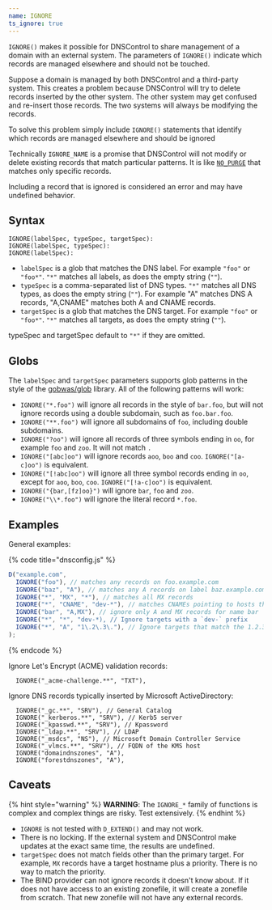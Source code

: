 ```yaml
---
name: IGNORE
ts_ignore: true
---
```


`IGNORE()` makes it possible for DNSControl to share management of a domain with an
external system.  The parameters of `IGNORE()` indicate which records are managed
elsewhere and should not be touched.

Suppose a domain is managed by both DNSControl and a third-party system. This creates
a problem because DNSControl will try to delete records inserted by the other system.  The
other system may get confused and re-insert those records.  The two systems will always
be modifying the records.

To solve this problem simply include `IGNORE()` statements that identify which records
are managed elsewhere and should be ignored

Technically `IGNORE_NAME` is a promise that DNSControl will not modify or
delete existing records that match particular patterns. It is like
[`NO_PURGE`](../domain/NO_PURGE.md) that matches only specific records.

Including a record that is ignored is considered an error and may have undefined behavior.

## Syntax

```
IGNORE(labelSpec, typeSpec, targetSpec):
IGNORE(labelSpec, typeSpec):
IGNORE(labelSpec):
```

* `labelSpec` is a glob that matches the DNS label. For example `"foo"` or `"foo*"`.  `"*"` matches all labels, as does the empty string (`""`).
* `typeSpec` is a comma-separated list of DNS types.  `"*"` matches all DNS types, as does the empty string (`""`).  For example "A" matches DNS A records, "A,CNAME" matches both A and CNAME records.
* `targetSpec` is a glob that matches the DNS target. For example `"foo"` or `"foo*"`.  `"*"` matches all targets, as does the empty string (`""`).

typeSpec and targetSpec default to `"*"` if they are omitted.

## Globs

The `labelSpec` and `targetSpec` parameters supports glob patterns in the style
of the [gobwas/glob](https://github.com/gobwas/glob) library.  All of the
following patterns will work:

* `IGNORE("*.foo")` will ignore all records in the style of `bar.foo`, but will not ignore records using a double
subdomain, such as `foo.bar.foo`.
* `IGNORE("**.foo")` will ignore all subdomains of `foo`, including double subdomains.
* `IGNORE("?oo")` will ignore all records of three symbols ending in `oo`, for example `foo` and `zoo`. It will
not match `.`
* `IGNORE("[abc]oo")` will ignore records `aoo`, `boo` and `coo`. `IGNORE("[a-c]oo")` is equivalent.
* `IGNORE("[!abc]oo")` will ignore all three symbol records ending in `oo`, except for `aoo`, `boo`, `coo`.        `IGNORE("[!a-c]oo")` is equivalent.
* `IGNORE("{bar,[fz]oo}")` will ignore `bar`, `foo` and `zoo`.
* `IGNORE("\\*.foo")` will ignore the literal record `*.foo`.

## Examples

General examples:

{% code title="dnsconfig.js" %}
```javascript
D("example.com",
  IGNORE("foo"), // matches any records on foo.example.com
  IGNORE("baz", "A"), // matches any A records on label baz.example.com
  IGNORE("*", "MX", "*"), // matches all MX records
  IGNORE("*", "CNAME", "dev-*"), // matches CNAMEs pointing to hosts that start with dev-*
  IGNORE("bar", "A,MX"), // ignore only A and MX records for name bar
  IGNORE("*", "*", "dev-*), // Ignore targets with a `dev-` prefix
  IGNORE("*", "A", "1\.2\.3\."), // Ignore targets that match the 1.2.3.0/24 CIDR block.
);
```
{% endcode %}

Ignore Let's Encrypt (ACME) validation records:

```
  IGNORE("_acme-challenge.**", "TXT"),
```

Ignore DNS records typically inserted by Microsoft ActiveDirectory:

```
  IGNORE("_gc.**", "SRV"), // General Catalog
  IGNORE("_kerberos.**", "SRV"), // Kerb5 server
  IGNORE("_kpasswd.**", "SRV"), // Kpassword
  IGNORE("_ldap.**", "SRV"), // LDAP
  IGNORE("_msdcs", "NS"), // Microsoft Domain Controller Service
  IGNORE("_vlmcs.**", "SRV"), // FQDN of the KMS host
  IGNORE("domaindnszones", "A"),
  IGNORE("forestdnszones", "A"),
```

## 


## Caveats

{% hint style="warning" %}
**WARNING**: The `IGNORE_*` family  of functions is complex and complex things are risky. Test extensively.
{% endhint %}

* `IGNORE` is not tested with `D_EXTEND()` and may not work.
* There is no locking.  If the external system and DNSControl make updates at the exact same time, the results are undefined.
* `targetSpec` does not match fields other than the primary target.  For example, `MX` records have a target hostname plus a priority. There is no way to match the priority.
* The BIND provider can not ignore records it doesn't know about.  If it does not have access to an existing zonefile, it will create a zonefile from scratch. That new zonefile will not have any external records.


